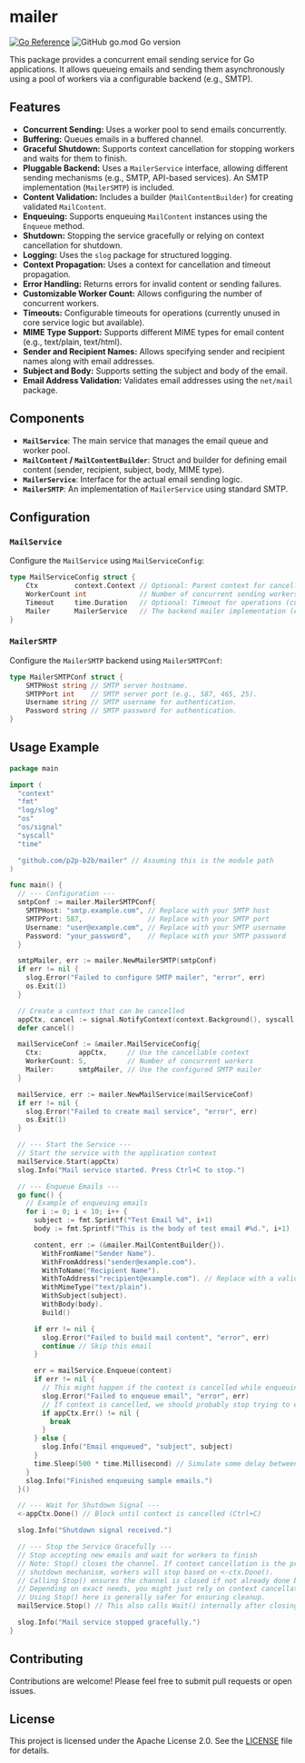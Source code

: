 # mailer

[![Go Reference](https://pkg.go.dev/badge/github.com/p2p-b2b/mailer.svg)](https://pkg.go.dev/github.com/p2p-b2b/mailer)
![GitHub go.mod Go version](https://img.shields.io/github/go-mod/go-version/p2p-b2b/mailer?style=plastic)

This package provides a concurrent email sending service for Go applications. It allows queueing emails and sending them asynchronously using a pool of workers via a configurable backend (e.g., SMTP).

## Features

* **Concurrent Sending:** Uses a worker pool to send emails concurrently.
* **Buffering:** Queues emails in a buffered channel.
* **Graceful Shutdown:** Supports context cancellation for stopping workers and waits for them to finish.
* **Pluggable Backend:** Uses a `MailerService` interface, allowing different sending mechanisms (e.g., SMTP, API-based services). An SMTP implementation (`MailerSMTP`) is included.
* **Content Validation:** Includes a builder (`MailContentBuilder`) for creating validated `MailContent`.
* **Enqueuing:** Supports enqueuing `MailContent` instances using the `Enqueue` method.
* **Shutdown:** Stopping the service gracefully or relying on context cancellation for shutdown.
* **Logging:** Uses the `slog` package for structured logging.
* **Context Propagation:** Uses a context for cancellation and timeout propagation.
* **Error Handling:** Returns errors for invalid content or sending failures.
* **Customizable Worker Count:** Allows configuring the number of concurrent workers.
* **Timeouts:** Configurable timeouts for operations (currently unused in core service logic but available).
* **MIME Type Support:** Supports different MIME types for email content (e.g., text/plain, text/html).
* **Sender and Recipient Names:** Allows specifying sender and recipient names along with email addresses.
* **Subject and Body:** Supports setting the subject and body of the email.
* **Email Address Validation:** Validates email addresses using the `net/mail` package.

## Components

* **`MailService`**: The main service that manages the email queue and worker pool.
* **`MailContent` / `MailContentBuilder`**: Struct and builder for defining email content (sender, recipient, subject, body, MIME type).
* **`MailerService`**: Interface for the actual email sending logic.
* **`MailerSMTP`**: An implementation of `MailerService` using standard SMTP.

## Configuration

### `MailService`

Configure the `MailService` using `MailServiceConfig`:

```go
type MailServiceConfig struct {
    Ctx         context.Context // Optional: Parent context for cancellation.
    WorkerCount int             // Number of concurrent sending workers (1-100).
    Timeout     time.Duration   // Optional: Timeout for operations (currently unused in core service logic but available).
    Mailer      MailerService   // The backend mailer implementation (e.g., MailerSMTP).
}
```

### `MailerSMTP`

Configure the `MailerSMTP` backend using `MailerSMTPConf`:

```go
type MailerSMTPConf struct {
    SMTPHost string // SMTP server hostname.
    SMTPPort int    // SMTP server port (e.g., 587, 465, 25).
    Username string // SMTP username for authentication.
    Password string // SMTP password for authentication.
}
```

## Usage Example

```go
package main

import (
  "context"
  "fmt"
  "log/slog"
  "os"
  "os/signal"
  "syscall"
  "time"

  "github.com/p2p-b2b/mailer" // Assuming this is the module path
)

func main() {
  // --- Configuration ---
  smtpConf := mailer.MailerSMTPConf{
    SMTPHost: "smtp.example.com", // Replace with your SMTP host
    SMTPPort: 587,                // Replace with your SMTP port
    Username: "user@example.com", // Replace with your SMTP username
    Password: "your_password",    // Replace with your SMTP password
  }

  smtpMailer, err := mailer.NewMailerSMTP(smtpConf)
  if err != nil {
    slog.Error("Failed to configure SMTP mailer", "error", err)
    os.Exit(1)
  }

  // Create a context that can be cancelled
  appCtx, cancel := signal.NotifyContext(context.Background(), syscall.SIGINT, syscall.SIGTERM)
  defer cancel()

  mailServiceConf := &mailer.MailServiceConfig{
    Ctx:         appCtx,     // Use the cancellable context
    WorkerCount: 5,          // Number of concurrent workers
    Mailer:      smtpMailer, // Use the configured SMTP mailer
  }

  mailService, err := mailer.NewMailService(mailServiceConf)
  if err != nil {
    slog.Error("Failed to create mail service", "error", err)
    os.Exit(1)
  }

  // --- Start the Service ---
  // Start the service with the application context
  mailService.Start(appCtx)
  slog.Info("Mail service started. Press Ctrl+C to stop.")

  // --- Enqueue Emails ---
  go func() {
    // Example of enqueuing emails
    for i := 0; i < 10; i++ {
      subject := fmt.Sprintf("Test Email %d", i+1)
      body := fmt.Sprintf("This is the body of test email #%d.", i+1)

      content, err := (&mailer.MailContentBuilder{}).
        WithFromName("Sender Name").
        WithFromAddress("sender@example.com").
        WithToName("Recipient Name").
        WithToAddress("recipient@example.com"). // Replace with a valid recipient
        WithMimeType("text/plain").
        WithSubject(subject).
        WithBody(body).
        Build()

      if err != nil {
        slog.Error("Failed to build mail content", "error", err)
        continue // Skip this email
      }

      err = mailService.Enqueue(content)
      if err != nil {
        // This might happen if the context is cancelled while enqueuing
        slog.Error("Failed to enqueue email", "error", err)
        // If context is cancelled, we should probably stop trying to enqueue
        if appCtx.Err() != nil {
          break
        }
      } else {
        slog.Info("Email enqueued", "subject", subject)
      }
      time.Sleep(500 * time.Millisecond) // Simulate some delay between emails
    }
    slog.Info("Finished enqueuing sample emails.")
  }()

  // --- Wait for Shutdown Signal ---
  <-appCtx.Done() // Block until context is cancelled (Ctrl+C)

  slog.Info("Shutdown signal received.")

  // --- Stop the Service Gracefully ---
  // Stop accepting new emails and wait for workers to finish
  // Note: Stop() closes the channel. If context cancellation is the primary
  // shutdown mechanism, workers will stop based on <-ctx.Done().
  // Calling Stop() ensures the channel is closed if not already done by context cancellation propagation.
  // Depending on exact needs, you might just rely on context cancellation and use Wait().
  // Using Stop() here is generally safer for ensuring cleanup.
  mailService.Stop() // This also calls Wait() internally after closing the channel

  slog.Info("Mail service stopped gracefully.")
}
```

## Contributing

Contributions are welcome! Please feel free to submit pull requests or open issues.

## License

This project is licensed under the Apache License 2.0. See the [LICENSE](LICENSE) file for details.
